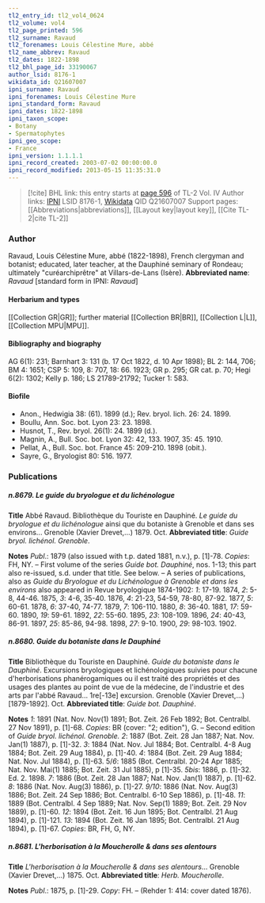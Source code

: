 ```yaml
---
tl2_entry_id: tl2_vol4_0624
tl2_volume: vol4
tl2_page_printed: 596
tl2_surname: Ravaud
tl2_forenames: Louis Célestine Mure, abbé
tl2_name_abbrev: Ravaud
tl2_dates: 1822-1898
tl2_bhl_page_id: 33190067
author_lsid: 8176-1
wikidata_id: Q21607007
ipni_surname: Ravaud
ipni_forenames: Louis Célestine Mure
ipni_standard_form: Ravaud
ipni_dates: 1822-1898
ipni_taxon_scope: 
- Botany
- Spermatophytes
ipni_geo_scope: 
- France
ipni_version: 1.1.1.1
ipni_record_created: 2003-07-02 00:00:00.0
ipni_record_modified: 2013-05-15 11:35:31.0
---
```


> [!cite] BHL link: this entry starts at [page 596](https://www.biodiversitylibrary.org/page/33190067) of TL-2 Vol. IV
> Author links: [IPNI](https://www.ipni.org/a/8176-1) LSID 8176-1, [Wikidata](https://www.wikidata.org/wiki/Q21607007) QID Q21607007
> Support pages: [[Abbreviations|abbreviations]], [[Layout key|layout key]], [[Cite TL-2|cite TL-2]]

### Author

Ravaud, Louis Célestine Mure, abbé (1822-1898), French clergyman and botanist; educated, later teacher, at the Dauphiné seminary of Rondeau; ultimately "curéarchiprêtre" at Villars-de-Lans (Isère). 
**Abbreviated name**: *Ravaud* \[standard form in IPNI: *Ravaud*\]

#### Herbarium and types

[[Collection GR|GR]]; further material [[Collection BR|BR]], [[Collection L|L]], [[Collection MPU|MPU]].

#### Bibliography and biography

AG 6(1): 231; Barnhart 3: 131 (b. 17 Oct 1822, d. 10 Apr 1898); BL 2: 144, 706; BM 4: 1651; CSP 5: 109, 8: 707, 18: 66. 1923; GR p. 295; GR cat. p. 70; Hegi 6(2): 1302; Kelly p. 186; LS 21789-21792; Tucker 1: 583.

#### Biofile

- Anon., Hedwigia 38: (61). 1899 (d.); Rev. bryol. lich. 26: 24. 1899.
- Boullu, Ann. Soc. bot. Lyon 23: 23. 1898.
- Husnot, T., Rev. bryol. 26(1): 24. 1899 (d.).
- Magnin, A., Bull. Soc. bot. Lyon 32: 42, 133. 1907, 35: 45. 1910.
- Pellat, A., Bull. Soc. bot. France 45: 209-210. 1898 (obit.).
- Sayre, G., Bryologist 80: 516. 1977.

### Publications

##### n.8679. Le guide du bryologue et du lichénologue

**Title**
Abbé Ravaud. Bibliothèque du Touriste en Dauphiné. *Le guide du bryologue et du lichénologue* ainsi que du botaniste à Grenoble et dans ses environs... Grenoble (Xavier Drevet,...) 1879. Oct.
**Abbreviated title**: *Guide bryol. lichénol. Grenoble*.

**Notes**
*Publ*.: 1879 (also issued with t.p. dated 1881, n.v.), p. \[1\]-78. *Copies*: FH, NY. – First volume of the series *Guide bot. Dauphiné*, nos. 1-13; this part also re-issued, s.d. under that title. See below. – A series of publications, also as *Guide du Bryologue et du Lichénologue à Grenoble et dans les environs* also appeared in Revue bryologique 1874-1902:
*1*: 17-19. 1874, *2*: 5-8, 44-46. 1875, *3*: 4-6, 35-40. 1876, *4*: 21-23, 54-59, 78-80, 87-92. 1877, *5*: 60-61. 1878, *6*: 37-40, 74-77. 1879, *7*: 106-110. 1880, *8*: 36-40. 1881, *17*: 59-60. 1890, *19*: 59-61. 1892, *22*: 55-60. 1895, *23*: 108-109. 1896, *24*: 40-43, 86-91. 1897, *25*: 85-86, 94-98. 1898, *27*: 9-10. 1900, *29*: 98-103. 1902.

##### n.8680. Guide du botaniste dans le Dauphiné

**Title**
Bibliothèque du Touriste en Dauphiné. *Guide du botaniste dans le Dauphiné*. Excursions bryologiques et lichénologiques suivies pour chacune d'herborisations phanérogamiques ou il est traité des propriétés et des usages des plantes au point de vue de la médecine, de l'industrie et des arts par l'abbé Ravaud... 1re\[-13e\] excursion. Grenoble (Xavier Drevet,...) \[1879-1892\]. Oct.
**Abbreviated title**: *Guide bot. Dauphiné*.

**Notes**
*1*: 1891 (Nat. Nov. Nov(1) 1891; Bot. Zeit. 26 Feb 1892; Bot. Centralbl. 27 Nov 1891), p. \[1\]-68. *Copies*: BR (cover: "2; edition"), G. – Second edition of *Guide bryol. lichénol. Grenoble.*
*2*: 1887 (Bot. Zeit. 28 Jan 1887; Nat. Nov. Jan(1) 1887), p. \[1\]-32.
*3*: 1884 (Nat. Nov. Jul 1884; Bot. Centralbl. 4-8 Aug 1884; Bot. Zeit. 29 Aug 1884), p. \[1\]-40.
*4*: 1884 (Bot. Zeit. 29 Aug 1884; Nat. Nov. Jul 1884), p. \[1\]-63.
5/*6*: 1885 (Bot. Centralbl. 20-24 Apr 1885; Nat. Nov. Mai(1) 1885; Bot. Zeit. 31 Jul 1885), p \[1\]-35.
*5bis*: 1886, p. \[1\]-32. Ed. 2. 1898.
*7*: 1886 (Bot. Zeit. 28 Jan 1887; Nat. Nov. Jan(1) 1887), p. \[1\]-62.
*8*: 1886 (Nat. Nov. Aug(3) 1886), p. \[1\]-27.
*9/10*: 1886 (Nat. Nov. Aug(3) 1886; Bot. Zeit. 24 Sep 1886; Bot. Centralbl. 6-10 Sep 1886), p. \[1\]-48.
*11*: 1889 (Bot. Centralbl. 4 Sep 1889; Nat. Nov. Sep(1) 1889; Bot. Zeit. 29 Nov 1889), p. \[1\]-60.
*12*: 1894 (Bot. Zeit. 16 Jun 1895; Bot. Centralbl. 21 Aug 1894), p. \[1\]-121.
*13*: 1894 (Bot. Zeit. 16 Jan 1895; Bot. Centralbl. 21 Aug 1894), p. \[1\]-67.
*Copies*: BR, FH, G, NY.

##### n.8681. L'herborisation à la Moucherolle & dans ses alentours

**Title**
*L'herborisation à la Moucherolle & dans ses alentours*... Grenoble (Xavier Drevet,...) 1875. Oct.
**Abbreviated title**: *Herb. Moucherolle*.

**Notes**
*Publ*.: 1875, p. \[1\]-29. *Copy*: FH. – (Rehder 1: 414: cover dated 1876).


